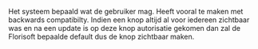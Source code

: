 Het systeem bepaald wat de gebruiker mag. Heeft vooral te maken met backwards compatibilty. Indien een knop altijd al voor iedereen zichtbaar was en na een update is op deze knop autorisatie gekomen dan zal de Florisoft bepaalde default dus de knop zichtbaar maken.